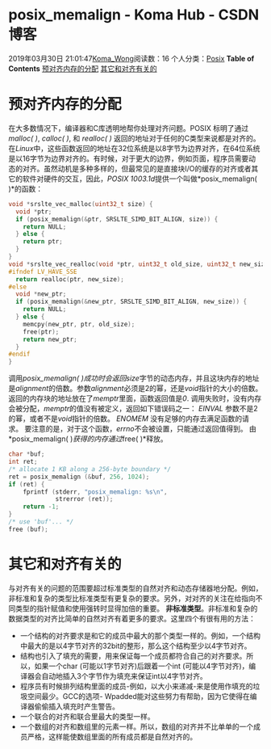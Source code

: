 # posix_memalign - Koma Hub - CSDN博客
2019年03月30日 21:01:47[Koma_Wong](https://me.csdn.net/Rong_Toa)阅读数：16
个人分类：[Posix](https://blog.csdn.net/Rong_Toa/article/category/8812502)
**Table of Contents**
[预对齐内存的分配](#%E9%A2%84%E5%AF%B9%E9%BD%90%E5%86%85%E5%AD%98%E7%9A%84%E5%88%86%E9%85%8D)
[其它和对齐有关的](#%E5%85%B6%E5%AE%83%E5%92%8C%E5%AF%B9%E9%BD%90%E6%9C%89%E5%85%B3%E7%9A%84)
# 预对齐内存的分配
在大多数情况下，编译器和C库透明地帮你处理对齐问题。POSIX 标明了通过*malloc( )*, *calloc( )*, 和 *realloc( )* 返回的地址对于任何的C类型来说都是对齐的。在*Linux*中，这些函数返回的地址在32位系统是以8字节为边界对齐，在64位系统是以16字节为边界对齐的。有时候，对于更大的边界，例如页面，程序员需要动态的对齐。虽然动机是多种多样的，但最常见的是直接块I/O的缓存的对齐或者其它的软件对硬件的交互，因此，*POSIX 1003.1d*提供一个叫做*posix_memalign( )*的函数：
```cpp
void *srslte_vec_malloc(uint32_t size) {
  void *ptr;
  if (posix_memalign(&ptr, SRSLTE_SIMD_BIT_ALIGN, size)) {
    return NULL;
  } else {
    return ptr;
  }
}
void *srslte_vec_realloc(void *ptr, uint32_t old_size, uint32_t new_size) {
#ifndef LV_HAVE_SSE
  return realloc(ptr, new_size);
#else
  void *new_ptr;
  if (posix_memalign(&new_ptr, SRSLTE_SIMD_BIT_ALIGN, new_size)) {
    return NULL;
  } else {
    memcpy(new_ptr, ptr, old_size);
    free(ptr);
    return new_ptr;
  }
#endif
}
```
调用*posix_memalign( )*成功时会返回*size*字节的动态内存，并且这块内存的地址是*alignment*的倍数。参数*alignment*必须是2的幂，还是*void*指针的大小的倍数。返回的内存块的地址放在了*memptr*里面，函数返回值是*0*.
调用失败时，没有内存会被分配，*memptr*的值没有被定义，返回如下错误码之一：
*EINVAL*
参数不是2的幂，或者不是*void*指针的倍数。
*ENOMEM*
没有足够的内存去满足函数的请求。
要注意的是，对于这个函数，*errno*不会被设置，只能通过返回值得到。
由*posix_memalign( )*获得的内存通过*free( )*释放。
```cpp
char *buf;
int ret;
/* allocate 1 KB along a 256-byte boundary */
ret = posix_memalign (&buf, 256, 1024);
if (ret) {
    fprintf (stderr, "posix_memalign: %s\n",
             strerror (ret));
    return -1;
}
/* use 'buf'... */
free (buf);
```
# 其它和对齐有关的
与对齐有关的问题的范围要超过标准类型的自然对齐和动态存储器地分配。例如，非标准和复杂的类型比标准类型有更复杂的要求。另外，对对齐的关注在给指向不同类型的指针赋值和使用强转时显得加倍的重要。
**非标准类型**。非标准和复杂的数据类型的对齐比简单的自然对齐有着更多的要求。这里四个有很有用的方法：
- 一个结构的对齐要求是和它的成员中最大的那个类型一样的。例如，一个结构中最大的是以4字节对齐的32bit的整形，那么这个结构至少以4字节对齐。
- 结构也引入了填充的需要，用来保证每一个成员都符合自己的对齐要求。所以，如果一个char (可能以1字节对齐)后跟着一个int (可能以4字节对齐)，编译器会自动地插入3个字节作为填充来保证int以4字节对齐。
- 程序员有时候排列结构里面的成员-例如，以大小来递减-来是使用作填充的垃圾空间最少。GCC的选项- Wpadded能对这些努力有帮助，因为它使得在编译器偷偷插入填充时产生警告。
- 一个联合的对齐和联合里最大的类型一样。
- 一个数组的对齐和数组里的元素一样。所以，数组的对齐并不比单单的一个成员严格，这样能使数组里面的所有成员都是自然对齐的。
